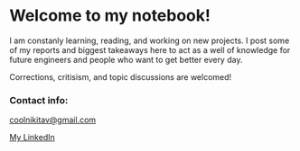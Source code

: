 # Welcome to my notebook!

I am constanly learning, reading, and working on new projects. I post some of my reports and biggest takeaways here to act as a well of knowledge for future engineers and people who want to get better every day.

Corrections, critisism, and topic discussions are welcomed!

### Contact info:

coolnikitav@gmail.com

[My LinkedIn](https://www.linkedin.com/in/nikita-varfolomeev/)
